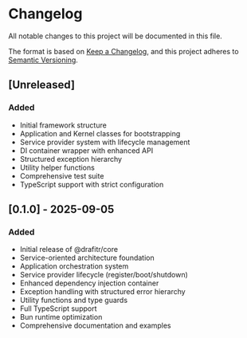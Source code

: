 # Changelog

All notable changes to this project will be documented in this file.

The format is based on [Keep a Changelog](https://keepachangelog.com/en/1.0.0/),
and this project adheres to [Semantic Versioning](https://semver.org/spec/v2.0.0.html).

## [Unreleased]

### Added
- Initial framework structure
- Application and Kernel classes for bootstrapping
- Service provider system with lifecycle management
- DI container wrapper with enhanced API
- Structured exception hierarchy
- Utility helper functions
- Comprehensive test suite
- TypeScript support with strict configuration

## [0.1.0] - 2025-09-05

### Added
- Initial release of @drafitr/core
- Service-oriented architecture foundation
- Application orchestration system
- Service provider lifecycle (register/boot/shutdown)
- Enhanced dependency injection container
- Exception handling with structured error hierarchy
- Utility functions and type guards
- Full TypeScript support
- Bun runtime optimization
- Comprehensive documentation and examples